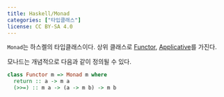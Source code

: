 ```yaml
---
title: Haskell/Monad
categories: ["타입클래스"]
license: CC BY-SA 4.0
---
```


`Monad`는 하스켈의 타입클래스이다.
상위 클래스로 [Functor](Functor), [Applicative](Applicative)를 가진다.

모나드는 개념적으로 다음과 같이 정의될 수 있다.
```haskell
class Functor m => Monad m where
  return :: a -> m a
  (>>=) :: m a -> (a -> m b) -> m b
```
